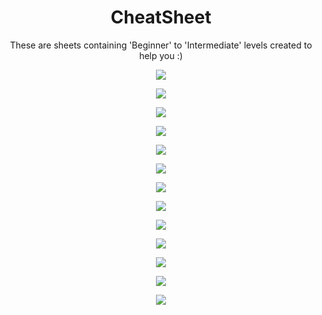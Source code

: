 <h1 align="center">CheatSheet</h1> 
<p align="center">These are sheets containing 'Beginner' to 'Intermediate' levels created to help you :)</p>

<p align="center">
   <img src="./images/1.png">
</p>

<p align="center">
   <img src="./images/2.png">
</p>

<p align="center">
   <img src="./images/3.png">
</p>

<p align="center">
   <img src="./images/4.png">
</p>

<p align="center">
   <img src="./images/5.png">
</p>

<p align="center">
   <img src="./images/6.png">
</p>

<p align="center">
   <img src="./images/7.png">
</p>

<p align="center">
   <img src="./images/8.png">
</p>

<p align="center">
   <img src="./images/9.png">
</p>

<p align="center">
   <img src="./images/10.png">
</p>

<p align="center">
   <img src="./images/11.png">
</p>

<p align="center">
   <img src="./images/12.png">
</p>

<p align="center">
   <img src="./images/13.png">
</p>
